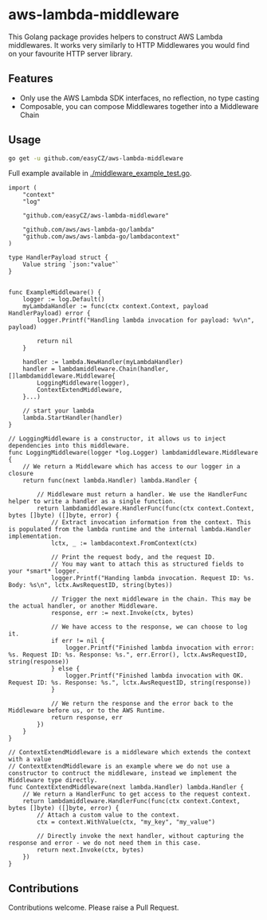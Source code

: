 # aws-lambda-middleware
This Golang package provides helpers to construct AWS Lambda middlewares. It works very similarly to HTTP Middlewares you would find on your favourite HTTP server library.

## Features
* Only use the AWS Lambda SDK interfaces, no reflection, no type casting
* Composable, you can compose Middlewares together into a Middleware Chain

## Usage
```bash
go get -u github.com/easyCZ/aws-lambda-middleware
```

Full example available in [./middleware_example_test.go](./middleware_example_test.go).
```golang
import (
    "context"
    "log"
    
    "github.com/easyCZ/aws-lambda-middleware"
    
    "github.com/aws/aws-lambda-go/lambda"
    "github.com/aws/aws-lambda-go/lambdacontext"
)

type HandlerPayload struct {
    Value string `json:"value"`
}


func ExampleMiddleware() {
	logger := log.Default()
	myLambdaHandler := func(ctx context.Context, payload HandlerPayload) error {
		logger.Printf("Handling lambda invocation for payload: %v\n", payload)

		return nil
	}

	handler := lambda.NewHandler(myLambdaHandler)
	handler = lambdamiddleware.Chain(handler, []lambdamiddleware.Middleware{
		LoggingMiddleware(logger),
		ContextExtendMiddleware,
	}...)

	// start your lambda
	lambda.StartHandler(handler)
}

// LoggingMiddleware is a constructor, it allows us to inject dependencies into this middleware.
func LoggingMiddleware(logger *log.Logger) lambdamiddleware.Middleware {
	// We return a Middleware which has access to our logger in a closure
	return func(next lambda.Handler) lambda.Handler {

		// Middleware must return a handler. We use the HandlerFunc helper to write a handler as a single function.
		return lambdamiddleware.HandlerFunc(func(ctx context.Context, bytes []byte) ([]byte, error) {
			// Extract invocation information from the context. This is populated from the lambda runtime and the internal lambda.Handler implementation.
			lctx, _ := lambdacontext.FromContext(ctx)

			// Print the request body, and the request ID.
			// You may want to attach this as structured fields to your *smart* logger.
			logger.Printf("Handing lambda invocation. Request ID: %s. Body: %s\n", lctx.AwsRequestID, string(bytes))

			// Trigger the next middleware in the chain. This may be the actual handler, or another Middleware.
			response, err := next.Invoke(ctx, bytes)

			// We have access to the response, we can choose to log it.
			if err != nil {
				logger.Printf("Finished lambda invocation with error: %s. Request ID: %s. Response: %s.", err.Error(), lctx.AwsRequestID, string(response))
			} else {
				logger.Printf("Finished lambda invocation with OK. Request ID: %s. Response: %s.", lctx.AwsRequestID, string(response))
			}

			// We return the response and the error back to the Middleware before us, or to the AWS Runtime.
			return response, err
		})
	}
}

// ContextExtendMiddleware is a middleware which extends the context with a value
// ContextExtendMiddleware is an example where we do not use a constructor to contruct the middleware, instead we implement the Middleware type directly.
func ContextExtendMiddleware(next lambda.Handler) lambda.Handler {
	// We return a HandlerFunc to get access to the request context.
	return lambdamiddleware.HandlerFunc(func(ctx context.Context, bytes []byte) ([]byte, error) {
		// Attach a custom value to the context.
		ctx = context.WithValue(ctx, "my_key", "my_value")

		// Directly invoke the next handler, without capturing the response and error - we do not need them in this case.
		return next.Invoke(ctx, bytes)
	})
}

```

## Contributions
Contributions welcome. Please raise a Pull Request.
